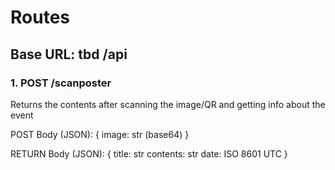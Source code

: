 # Routes

## Base URL: tbd  /api

### 1. POST **/scanposter** 
Returns the contents after scanning the image/QR and getting info about the event

POST Body (JSON):
    {
        image: str (base64)
    }

RETURN Body (JSON):
    {
        title: str
        contents: str
        date: ISO 8601 UTC
    }